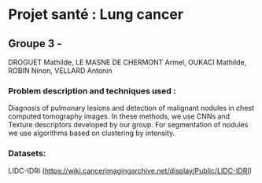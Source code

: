 # Projet santé : Lung cancer
## Groupe 3 - 
DROGUET Mathilde, LE MASNE DE CHERMONT Armel, OUKACI Mathilde, ROBIN Ninon, VELLARD Antonin
### Problem description and techniques used :
Diagnosis of pulmonary lesions and detection of malignant nodules in chest computed tomography images. In these methods, we use CNNs and Texture descriptors developed by our group. For segmentation of nodules we use algorithms based on clustering by intensity.  
### Datasets: 
LIDC-IDRI (https://wiki.cancerimagingarchive.net/display/Public/LIDC-IDRI)
